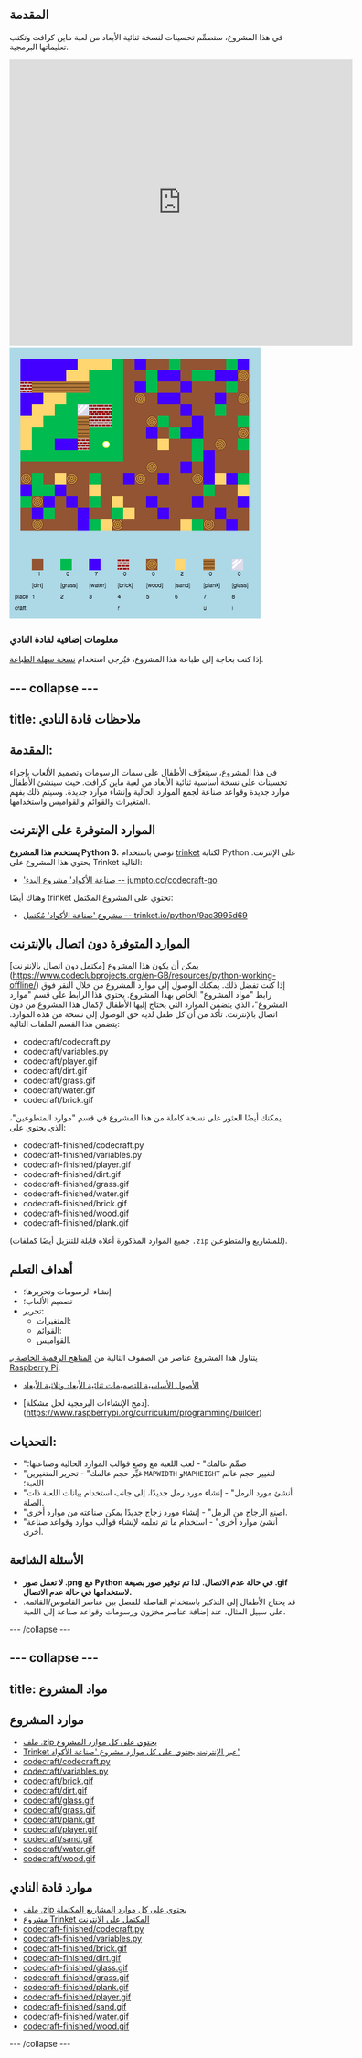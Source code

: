 ## المقدمة

في هذا المشروع، ستصمِّم تحسينات لنسخة ثنائية الأبعاد من لعبة ماين كرافت وتكتب تعليماتها البرمجية.

<div class="trinket">
  <iframe src="https://trinket.io/embed/python/9ac3995d69?outputOnly=true&start=result" width="600" height="500" frameborder="0" marginwidth="0" marginheight="0" allowfullscreen>
  </iframe>
  <img src="images/craft-finished.png">
</div>

### معلومات إضافية لقادة النادي

إذا كنت بحاجة إلى طباعة هذا المشروع، فيُرجى استخدام [نسخة سهلة الطباعة](https://projects.raspberrypi.org/en/projects/codecraft/print).


--- collapse ---
---
title: ملاحظات قادة النادي
---


## المقدمة:
في هذا المشروع، سيتعرَّف الأطفال على سمات الرسومات وتصميم الألعاب بإجراء تحسينات على نسخة أساسية ثنائية الأبعاد من لعبة ماين كرافت. حيث سينشئ الأطفال موارد جديدة وقواعد صناعة لجمع الموارد الحالية وإنشاء موارد جديدة. وسيتم ذلك بفهم المتغيرات والقوائم والقواميس واستخدامها.

## الموارد المتوفرة على الإنترنت

__يستخدم هذا المشروع Python 3.__ نوصي باستخدام [trinket](https://trinket.io/) لكتابة Python على الإنترنت. يحتوي هذا المشروع على Trinket التالية:

+ ['صناعة الأكواد' مشروع البدء -- jumpto.cc/codecraft-go](http://jumpto.cc/codecraft-go)

وهناك أيضًا trinket تحتوي على المشروع المكتمل:

+ [مشروع 'صناعة الأكواد' مُكتمل -- trinket.io/python/9ac3995d69](https://trinket.io/python/9ac3995d69)

## الموارد المتوفرة دون اتصال بالإنترنت
يمكن أن يكون هذا المشروع [مكتمل دون اتصال بالإنترنت] (https://www.codeclubprojects.org/en-GB/resources/python-working-offline/) إذا كنت تفضل ذلك. يمكنك الوصول إلى موارد المشروع من خلال النقر فوق رابط "مواد المشروع" الخاص بهذا المشروع. يحتوي هذا الرابط على قسم "موارد المشروع"، الذي يتضمن الموارد التي يحتاج إليها الأطفال لإكمال هذا المشروع من دون اتصال بالإنترنت. تأكد من أن كل طفل لديه حق الوصول إلى نسخة من هذه الموارد. يتضمن هذا القسم الملفات التالية:

+ codecraft/codecraft.py
+ codecraft/variables.py
+ codecraft/player.gif
+ codecraft/dirt.gif
+ codecraft/grass.gif
+ codecraft/water.gif
+ codecraft/brick.gif

يمكنك أيضًا العثور على نسخة كاملة من هذا المشروع في قسم "موارد المتطوعين"، الذي يحتوي على:

+ codecraft-finished/codecraft.py
+ codecraft-finished/variables.py
+ codecraft-finished/player.gif
+ codecraft-finished/dirt.gif
+ codecraft-finished/grass.gif
+ codecraft-finished/water.gif
+ codecraft-finished/brick.gif
+ codecraft-finished/wood.gif
+ codecraft-finished/plank.gif

(جميع الموارد المذكورة أعلاه قابلة للتنزيل أيضًا كملفات `.zip` للمشاريع والمتطوعين).

## أهداف التعلم
+ إنشاء الرسومات وتحريرها؛
+ تصميم الألعاب؛
+ تحرير:
	+ المتغيرات:
	+ القوائم:
	+ القواميس.

يتناول هذا المشروع عناصر من الصفوف التالية من [المناهج الرقمية الخاصة بـ Raspberry Pi](http://rpf.io/curriculum):

+ [الأصول الأساسية للتصميمات ثنائية الأبعاد وثلاثية الأبعاد](https://www.raspberrypi.org/curriculum/design/creator)

+ [دمج الإنشاءات البرمجية لحل مشكلة].(https://www.raspberrypi.org/curriculum/programming/builder)

## التحديات:
+ "صمِّم عالمك" - لعب اللعبة مع وضع قوالب الموارد الحالية وصناعتها؛
+ "غيِّر حجم عالمك" - تحرير المتغيرين `MAPWIDTH` و`MAPHEIGHT` لتغيير حجم عالم اللعبة؛
+ "أنشئ مورد الرمل" - إنشاء مورد رمل جديدًا، إلى جانب استخدام بيانات اللعبة ذات الصلة.
+ "اصنع الزجاج من الرمل" - إنشاء مورد زجاج جديدًا يمكن صناعته من موارد أخرى.
+ "أنشئ موارد أخرى" - استخدام ما تم تعلمه لإنشاء قوالب موارد وقواعد صناعة أخرى.

## الأسئلة الشائعة
+ __لا تعمل صور .png مع Python في حالة عدم الاتصال. لذا تم توفير صور بصيغة .gif لاستخدامها في حالة عدم الاتصال.__
+ قد يحتاج الأطفال إلى التذكير باستخدام الفاصلة للفصل بين عناصر القاموس/القائمة. على سبيل المثال، عند إضافة عناصر مخزون ورسومات وقواعد صناعة إلى اللعبة.




--- /collapse ---


--- collapse ---
---
title: مواد المشروع
---
## موارد المشروع
* [ملف .zip يحتوي على كل موارد المشروع](resources/codecraft-project-resources.zip)
* [Trinket عبر الإنترنت يحتوي على كل موارد مشروع 'صناعة الأكواد'](http://jumpto.cc/codecraft-go)
* [codecraft/codecraft.py](resources/codecraft-codecraft.py)
* [codecraft/variables.py](resources/codecraft-variables.py)
* [codecraft/brick.gif](resources/codecraft-brick.gif)
* [codecraft/dirt.gif](resources/codecraft-dirt.gif)
* [codecraft/glass.gif](resources/codecraft-glass.gif)
* [codecraft/grass.gif](resources/codecraft-grass.gif)
* [codecraft/plank.gif](resources/codecraft-plank.gif)
* [codecraft/player.gif](resources/codecraft-player.gif)
* [codecraft/sand.gif](resources/codecraft-sand.gif)
* [codecraft/water.gif](resources/codecraft-water.gif)
* [codecraft/wood.gif](resources/codecraft-wood.gif)

## موارد قادة النادي
* [ملف .zip يحتوي على كل موارد المشاريع المكتملة](resources/codecraft-volunteer-resources.zip)
* [مشروع Trinket المكتمل على الإنترنت](https://trinket.io/python/9ac3995d69)
* [codecraft-finished/codecraft.py](resources/codecraft-finished-codecraft.py)
* [codecraft-finished/variables.py](resources/codecraft-finished-variables.py)
* [codecraft-finished/brick.gif](resources/codecraft-finished-brick.gif)
* [codecraft-finished/dirt.gif](resources/codecraft-finished-dirt.gif)
* [codecraft-finished/glass.gif](resources/codecraft-finished-glass.gif)
* [codecraft-finished/grass.gif](resources/codecraft-finished-grass.gif)
* [codecraft-finished/plank.gif](resources/codecraft-finished-plank.gif)
* [codecraft-finished/player.gif](resources/codecraft-finished-player.gif)
* [codecraft-finished/sand.gif](resources/codecraft-finished-sand.gif)
* [codecraft-finished/water.gif](resources/codecraft-finished-water.gif)
* [codecraft-finished/wood.gif](resources/codecraft-finished-wood.gif)

--- /collapse ---
